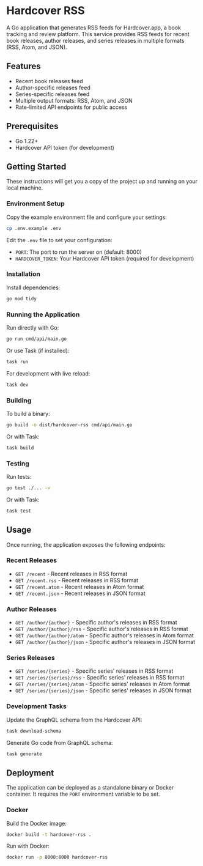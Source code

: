 # Hardcover RSS

A Go application that generates RSS feeds for Hardcover.app, a book tracking and review platform. This service provides RSS feeds for recent book releases, author releases, and series releases in multiple formats (RSS, Atom, and JSON).

## Features

- Recent book releases feed
- Author-specific releases feed
- Series-specific releases feed
- Multiple output formats: RSS, Atom, and JSON
- Rate-limited API endpoints for public access

## Prerequisites

- Go 1.22+
- Hardcover API token (for development)

## Getting Started

These instructions will get you a copy of the project up and running on your local machine.

### Environment Setup

Copy the example environment file and configure your settings:

```bash
cp .env.example .env
```

Edit the `.env` file to set your configuration:
- `PORT`: The port to run the server on (default: 8000)
- `HARDCOVER_TOKEN`: Your Hardcover API token (required for development)

### Installation

Install dependencies:

```bash
go mod tidy
```

### Running the Application

Run directly with Go:

```bash
go run cmd/api/main.go
```

Or use Task (if installed):

```bash
task run
```

For development with live reload:

```bash
task dev
```

### Building

To build a binary:

```bash
go build -o dist/hardcover-rss cmd/api/main.go
```

Or with Task:

```bash
task build
```

### Testing

Run tests:

```bash
go test ./... -v
```

Or with Task:

```bash
task test
```

## Usage

Once running, the application exposes the following endpoints:

### Recent Releases
- `GET /recent` - Recent releases in RSS format
- `GET /recent.rss` - Recent releases in RSS format
- `GET /recent.atom` - Recent releases in Atom format
- `GET /recent.json` - Recent releases in JSON format

### Author Releases
- `GET /author/{author}` - Specific author's releases in RSS format
- `GET /author/{author}/rss` - Specific author's releases in RSS format
- `GET /author/{author}/atom` - Specific author's releases in Atom format
- `GET /author/{author}/json` - Specific author's releases in JSON format

### Series Releases
- `GET /series/{series}` - Specific series' releases in RSS format
- `GET /series/{series}/rss` - Specific series' releases in RSS format
- `GET /series/{series}/atom` - Specific series' releases in Atom format
- `GET /series/{series}/json` - Specific series' releases in JSON format

### Development Tasks

Update the GraphQL schema from the Hardcover API:

```bash
task download-schema
```

Generate Go code from GraphQL schema:

```bash
task generate
```

## Deployment

The application can be deployed as a standalone binary or Docker container. It requires the `PORT` environment variable to be set.

### Docker

Build the Docker image:

```bash
docker build -t hardcover-rss .
```

Run with Docker:

```bash
docker run -p 8000:8000 hardcover-rss
```
